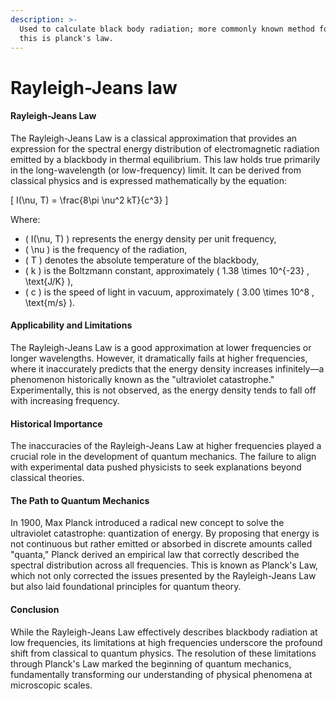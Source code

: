 ```yaml
---
description: >-
  Used to calculate black body radiation; more commonly known method for doing
  this is planck's law.
---
```


# Rayleigh-Jeans law

#### Rayleigh-Jeans Law

The Rayleigh-Jeans Law is a classical approximation that provides an expression for the spectral energy distribution of electromagnetic radiation emitted by a blackbody in thermal equilibrium. This law holds true primarily in the long-wavelength (or low-frequency) limit. It can be derived from classical physics and is expressed mathematically by the equation:

\[ I(\nu, T) = \frac{8\pi \nu^2 kT}{c^3} ]

Where:

* ( I(\nu, T) ) represents the energy density per unit frequency,
* ( \nu ) is the frequency of the radiation,
* ( T ) denotes the absolute temperature of the blackbody,
* ( k ) is the Boltzmann constant, approximately ( 1.38 \times 10^{-23} , \text{J/K} ),
* ( c ) is the speed of light in vacuum, approximately ( 3.00 \times 10^8 , \text{m/s} ).

#### Applicability and Limitations

The Rayleigh-Jeans Law is a good approximation at lower frequencies or longer wavelengths. However, it dramatically fails at higher frequencies, where it inaccurately predicts that the energy density increases infinitely—a phenomenon historically known as the "ultraviolet catastrophe." Experimentally, this is not observed, as the energy density tends to fall off with increasing frequency.

#### Historical Importance

The inaccuracies of the Rayleigh-Jeans Law at higher frequencies played a crucial role in the development of quantum mechanics. The failure to align with experimental data pushed physicists to seek explanations beyond classical theories.

#### The Path to Quantum Mechanics

In 1900, Max Planck introduced a radical new concept to solve the ultraviolet catastrophe: quantization of energy. By proposing that energy is not continuous but rather emitted or absorbed in discrete amounts called "quanta," Planck derived an empirical law that correctly described the spectral distribution across all frequencies. This is known as Planck's Law, which not only corrected the issues presented by the Rayleigh-Jeans Law but also laid foundational principles for quantum theory.

#### Conclusion

While the Rayleigh-Jeans Law effectively describes blackbody radiation at low frequencies, its limitations at high frequencies underscore the profound shift from classical to quantum physics. The resolution of these limitations through Planck's Law marked the beginning of quantum mechanics, fundamentally transforming our understanding of physical phenomena at microscopic scales.
